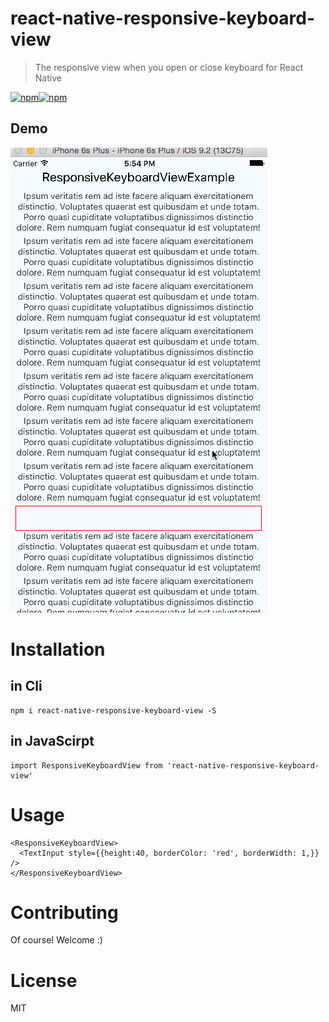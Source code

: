 react-native-responsive-keyboard-view
==
> The responsive view when you open or close keyboard for React Native

[![npm](https://img.shields.io/npm/v/react-native-responsive-keyboard-view.svg)]()[![npm](https://img.shields.io/npm/l/react-native-responsive-keyboard-view.svg)]()


Demo
---
![Demo](./doc/ver1.0_demo.gif)


Installation
==

in Cli
---
```
npm i react-native-responsive-keyboard-view -S
```

in JavaScirpt
---
```
import ResponsiveKeyboardView from 'react-native-responsive-keyboard-view'
```


Usage
===
```
<ResponsiveKeyboardView>
  <TextInput style={{height:40, borderColor: 'red', borderWidth: 1,}} />
</ResponsiveKeyboardView>
```

Contributing
==
Of course! Welcome :)


License
==
MIT

